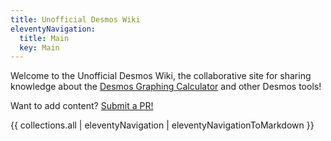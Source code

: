 ```yaml
---
title: Unofficial Desmos Wiki
eleventyNavigation:
  title: Main
  key: Main
---
```


Welcome to the Unofficial Desmos Wiki, the collaborative site for sharing knowledge about the [Desmos Graphing Calculator](https://www.desmos.com/calculator) and other Desmos tools!

Want to add content? [Submit a PR!](https://github.com/DesModder/DesModder-website)

{{ collections.all | eleventyNavigation | eleventyNavigationToMarkdown }}
